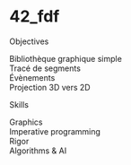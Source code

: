 # 42_fdf

Objectives

Bibliothèque graphique simple   
Tracé de segments   
Évènements   
Projection 3D vers 2D   

Skills

Graphics   
Imperative programming   
Rigor   
Algorithms & AI   
